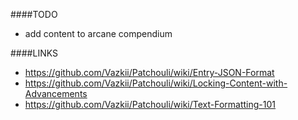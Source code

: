 ####TODO
- add content to arcane compendium

####LINKS
- https://github.com/Vazkii/Patchouli/wiki/Entry-JSON-Format
- https://github.com/Vazkii/Patchouli/wiki/Locking-Content-with-Advancements
- https://github.com/Vazkii/Patchouli/wiki/Text-Formatting-101
